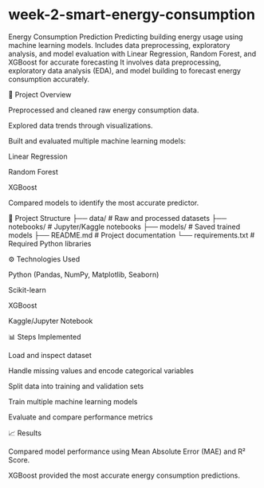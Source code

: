 # week-2-smart-energy-consumption
Energy Consumption Prediction Predicting building energy usage using machine learning models. Includes data preprocessing, exploratory analysis, and model evaluation with Linear Regression, Random Forest, and XGBoost for accurate forecasting
It involves data preprocessing, exploratory data analysis (EDA), and model building to forecast energy consumption accurately.

🚀 Project Overview

Preprocessed and cleaned raw energy consumption data.

Explored data trends through visualizations.

Built and evaluated multiple machine learning models:

Linear Regression

Random Forest

XGBoost

Compared models to identify the most accurate predictor.

📂 Project Structure
├── data/               # Raw and processed datasets
├── notebooks/          # Jupyter/Kaggle notebooks
├── models/             # Saved trained models
├── README.md           # Project documentation
└── requirements.txt    # Required Python libraries

⚙️ Technologies Used

Python (Pandas, NumPy, Matplotlib, Seaborn)

Scikit-learn

XGBoost

Kaggle/Jupyter Notebook

📊 Steps Implemented

Load and inspect dataset

Handle missing values and encode categorical variables

Split data into training and validation sets

Train multiple machine learning models

Evaluate and compare performance metrics

📈 Results

Compared model performance using Mean Absolute Error (MAE) and R² Score.

XGBoost provided the most accurate energy consumption predictions.
